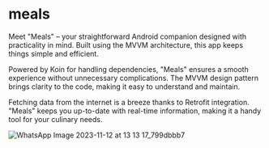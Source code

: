 # meals

Meet "Meals" – your straightforward Android companion designed with practicality in mind. Built using the MVVM architecture, this app keeps things simple and efficient.

Powered by Koin for handling dependencies, "Meals" ensures a smooth experience without unnecessary complications. The MVVM design pattern brings clarity to the code, making it easy to understand and maintain.

Fetching data from the internet is a breeze thanks to Retrofit integration. "Meals" keeps you up-to-date with real-time information, making it a handy tool for your culinary needs.


![WhatsApp Image 2023-11-12 at 13 13 17_799dbbb7](https://github.com/AbdoAlAhmed/meals/assets/114856959/8e294862-5e91-4786-8910-00c9d8149e53)

